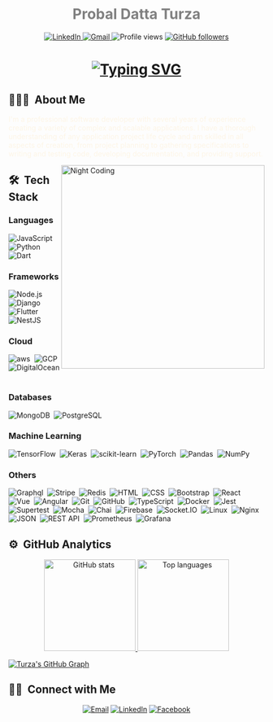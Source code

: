 <h1 align="center" style="color: gray"> Probal Datta Turza </h1>

<p align="center">
  <a href="https://www.linkedin.com/in/probal-datta-turza/">
    <img src="https://img.shields.io/badge/-ln-0077B5?style=flat&logo=linkedin&logoColor=white" alt="LinkedIn" />
  </a>
<a href="mailto:probaldattaturza@gmail.com">
    <img src="https://img.shields.io/badge/-D14836?style=flat&logo=gmail&logoColor=white" alt="Gmail" />
</a>
<img src="https://komarev.com/ghpvc/?username=turza006&label=Profile%20views&color=0e75b6&style=flat" alt="Profile views" />
  <a href="https://github.com/turza006">
    <img src="https://img.shields.io/github/followers/turza006?label=Follow&style=social" alt="GitHub followers" />
  </a>
</p>

<h1 align="center">
  <a href="#">
    <img src="https://readme-typing-svg.herokuapp.com?font=Fira+Code&pause=1000&center=true&random=false&width=435&lines=Hello%2C+There%F0%9F%91%8B;Turza+is+here%F0%9F%98%8E;It's+great+connecting+with+you+%F0%9F%98%87" alt="Typing SVG" />
  </a>
</h1>

## 👨🏻‍💻 &nbsp;About Me

<p style="color: oldlace">
  I'm a professional software developer with several years of experience creating a variety of complex and scalable applications. I have a thorough understanding of any application project life cycle and am skilled in all aspects of creation, from project planning to gathering specifications to writing and testing code, developing documentation, and providing support.
</p>

<img alt="Night Coding" src="animation_500_kxa883sd.gif" width="400" align="right"/>

## 🛠 &nbsp;Tech Stack

### Languages
![JavaScript](https://img.shields.io/badge/-JavaScript-05122A?style=flat&logo=javascript)&nbsp;
![Python](https://img.shields.io/badge/-Python-05122A?style=flat&logo=python)&nbsp;
![Dart](https://img.shields.io/badge/-Dart-05122A?style=flat&logo=dart)&nbsp;

### Frameworks
![Node.js](https://img.shields.io/badge/-Node.js-05122A?style=flat&logo=node.js)&nbsp;
![Django](https://img.shields.io/badge/-Django-05122A?style=flat&logo=django)&nbsp;
![Flutter](https://img.shields.io/badge/-Flutter-05122A?style=flat&logo=flutter)&nbsp;
![NestJS](https://img.shields.io/badge/-NestJS-05122A?style=flat&logo=nestjs)&nbsp;

### Cloud
![aws](https://img.shields.io/badge/-aws-05122A?style=flat&logo=amazon)&nbsp;
![GCP](https://img.shields.io/badge/-GCP-05122A?style=flat&logo=google-cloud)&nbsp;
![DigitalOcean](https://img.shields.io/badge/-DigitalOcean-05122A?style=flat&logo=digitalocean)&nbsp;

### Databases
![MongoDB](https://img.shields.io/badge/-MongoDB-05122A?style=flat&logo=mongodb)&nbsp;
![PostgreSQL](https://img.shields.io/badge/-PostgreSQL-05122A?style=flat&logo=postgresql)&nbsp;

### Machine Learning
![TensorFlow](https://img.shields.io/badge/-TensorFlow-05122A?style=flat&logo=tensorflow)&nbsp;
![Keras](https://img.shields.io/badge/-Keras-05122A?style=flat&logo=keras)&nbsp;
![scikit-learn](https://img.shields.io/badge/-scikit--learn-05122A?style=flat&logo=scikit-learn)&nbsp;
![PyTorch](https://img.shields.io/badge/-PyTorch-05122A?style=flat&logo=pytorch)&nbsp;
![Pandas](https://img.shields.io/badge/-Pandas-05122A?style=flat&logo=pandas)&nbsp;
![NumPy](https://img.shields.io/badge/-NumPy-05122A?style=flat&logo=numpy)&nbsp;

### Others
![Graphql](https://img.shields.io/badge/-Graphql-05122A?style=flat&logo=graphql)&nbsp;
![Stripe](https://img.shields.io/badge/-Stripe-05122A?style=flat&logo=stripe)&nbsp;
![Redis](https://img.shields.io/badge/-redis-05122A?style=flat&logo=redis)&nbsp;
![HTML](https://img.shields.io/badge/-HTML-05122A?style=flat&logo=HTML5)&nbsp;
![CSS](https://img.shields.io/badge/-CSS-05122A?style=flat&logo=CSS3&logoColor=1572B6)&nbsp;
![Bootstrap](https://img.shields.io/badge/-Bootstrap-05122A?style=flat&logo=bootstrap&logoColor=563D7C)&nbsp;
![React](https://img.shields.io/badge/-React-05122A?style=flat&logo=react)&nbsp;
![Vue](https://img.shields.io/badge/-Vue-05122A?style=flat&logo=vue.js)&nbsp;
![Angular](https://img.shields.io/badge/-Angular-05122A?style=flat&logo=angular)&nbsp;
![Git](https://img.shields.io/badge/-Git-05122A?style=flat&logo=git)&nbsp;
![GitHub](https://img.shields.io/badge/-GitHub-05122A?style=flat&logo=github)&nbsp;
![TypeScript](https://img.shields.io/badge/-TypeScript-05122A?style=flat&logo=typescript)&nbsp;
![Docker](https://img.shields.io/badge/-Docker-05122A?style=flat&logo=docker)&nbsp;
![Jest](https://img.shields.io/badge/-Jest-05122A?style=flat&logo=jest)&nbsp;
![Supertest](https://img.shields.io/badge/-SuperTest-05122A?style=flat&logo=supertest)&nbsp;
![Mocha](https://img.shields.io/badge/-Mocha-05122A?style=flat&logo=mocha)&nbsp;
![Chai](https://img.shields.io/badge/-Chai-05122A?style=flat&logo=chai)&nbsp;
![Firebase](https://img.shields.io/badge/-Firebase-05122A?style=flat&logo=firebase)&nbsp;
![Socket.IO](https://img.shields.io/badge/-Socket.IO-05122A?style=flat&logo=socket.io)&nbsp;
![Linux](https://img.shields.io/badge/-Linux-05122A?style=flat&logo=linux)&nbsp;
![Nginx](https://img.shields.io/badge/-Nginx-05122A?style=flat&logo=nginx)&nbsp;
![JSON](https://img.shields.io/badge/-Json-05122A?style=flat&logo=json)&nbsp;
![REST API](https://img.shields.io/badge/-REST%20API-05122A?style=flat&logo=rest)&nbsp;
![Prometheus](https://img.shields.io/badge/-Prometheus-05122A?style=flat&logo=prometheus)&nbsp;
![Grafana](https://img.shields.io/badge/-Grafana-05122A?style=flat&logo=grafana)&nbsp;

## ⚙️ &nbsp;GitHub Analytics

<p align="center">
  <a href="https://github.com/turza006">
    <img height="180em" src="https://github-readme-stats-eight-theta.vercel.app/api?username=turza006&show_icons=true&theme=algolia&include_all_commits=true&count_private=true" alt="GitHub stats" />
    <img height="180em" src="https://github-readme-stats-eight-theta.vercel.app/api/top-langs/?username=turza006&layout=compact&langs_count=8&theme=algolia" alt="Top languages" />
  </a>
</p>

[![Turza's GitHub Graph](https://github-readme-activity-graph.vercel.app/graph?username=turza006&theme=tokyo-night)](https://github.com/turza006/github-readme-activity-graph)

## 🤝🏻 &nbsp;Connect with Me

<p align="center">
  <a href="mailto:probaldattaturza@gmail.com"><img src="https://img.shields.io/badge/-Email Me-D14836?style=flat&logo=Gmail&logoColor=white" alt="Email" /></a>
  <a href="https://linkedin.com/in/probal-datta-turza"><img src="https://img.shields.io/badge/-Linkedin-0077B5?style=flat&logo=Linkedin&logoColor=white" alt="LinkedIn" /></a>
  <a href="https://facebook.com/probaldatta.turza"><img src="https://img.shields.io/badge/-Facebook-1877F2?style=flat&logo=Facebook&logoColor=white" alt="Facebook" /></a>
</p>